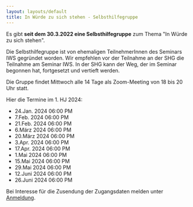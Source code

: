 ```yaml
---
layout: layouts/default
title: In Würde zu sich stehen - Selbsthilfegruppe
---
```


Es gibt __seit dem 30.3.2022 eine Selbsthilfegruppe__ zum Thema "In Würde zu sich stehen".

Die Selbsthilfegruppe ist von ehemaligen TeilnehmerInnen des Seminars IWS gegründet worden. Wir empfehlen vor der Teilnahme an der SHG die Teilnahme am Seminar IWS. In der SHG kann der Weg, der im Seminar begonnen hat, fortgesetzt und vertieft werden.

Die Gruppe findet Mittwoch alle 14 Tage als Zoom-Meeting von 18 bis 20 Uhr statt. 

Hier die Termine im 1. HJ 2024:

- 24.Jan. 2024 06:00 PM
- 7.Feb. 2024 06:00 PM
- 21.Feb. 2024 06:00 PM
- 6.März 2024 06:00 PM
- 20.März 2024 06:00 PM
- 3.Apr. 2024 06:00 PM
- 17.Apr. 2024 06:00 PM
- 1.Mai 2024 06:00 PM
- 15.Mai 2024 06:00 PM
- 29.Mai 2024 06:00 PM
- 12.Juni 2024 06:00 PM
- 26.Juni 2024 06:00 PM

Bei Interesse für die Zusendung der Zugangsdaten melden unter [Anmeldung](mailto:shg.mittwoch@inwuerde.de?subject=IWS_SHG).
